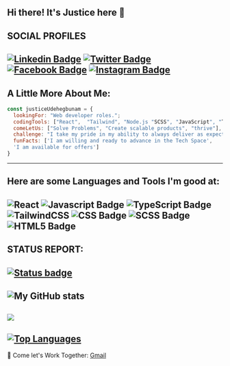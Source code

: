 ## Hi there! It's Justice here 👋

## SOCIAL PROFILES

## [![Linkedin Badge](https://img.shields.io/badge/LinkedIn-0077B5?style=for-the-badge&logo=linkedin&logoColor=white)](https://www.linkedin.com/in/justice-udehegbunam/) [![Twitter Badge](https://img.shields.io/badge/Twitter-1DA1F2?style=for-the-badge&logo=twitter&logoColor=white)](https://twitter.com/FavouredJustice) [![Facebook Badge](https://img.shields.io/badge/Facebook-1877F2?style=for-the-badge&logo=facebook&logoColor=white)](https://web.facebook.com/profile.php?id=100090884624625) [![Instagram Badge](https://img.shields.io/badge/Instagram-E4405F?style=for-the-badge&logo=instagram&logoColor=white)](https://www.instagram.com/justicefavour31/)

## A Little More About Me:

```javascript
const justiceUdehegbunam = {
  lookingFor: "Web developer roles.";
  codingTools: ["React",  "Tailwind", "Node.js "SCSS", "JavaScript", "TypeScript", "HTML", "CSS"];
  comeLetUs: ["Solve Problems", "Create scalable products", "thrive"],
  challenge: "I take my pride in my ability to always deliver as expected and to always be timely",
  funFacts: ['I am willing and ready to advance in the Tech Space',
  'I am available for offers']
}
```

---

## Here are some Languages and Tools I'm good at:


## ![React](https://img.shields.io/badge/react-%2320232a.svg?style=for-the-badge&logo=react&logoColor=%2361DAFB) ![Javascript Badge](https://img.shields.io/badge/JavaScript-F7DF1E?style=for-the-badge&logo=javascript&logoColor=black) ![TypeScript Badge](https://img.shields.io/badge/TypeScript-3178C6?style=for-the-badge&logo=typescript&logoColor=white) ![TailwindCSS](https://img.shields.io/badge/tailwindcss-%2338B2AC.svg?style=for-the-badge&logo=tailwind-css&logoColor=white) ![CSS Badge](https://img.shields.io/badge/CSS3-1572B6?style=for-the-badge&logo=css3&logoColor=white) ![SCSS Badge](https://img.shields.io/badge/SCSS-CC6699?style=for-the-badge&logo=sass&logoColor=white) ![HTML5 Badge](https://img.shields.io/badge/HTML5-E34F26?style=for-the-badge&logo=html5&logoColor=white)


## STATUS REPORT:

## [![Status badge](https://img.shields.io/badge/HIRING_STATUS-AVAILABLE-green.svg)](https://shields.io/)

## ![My GitHub stats](https://github-readme-stats.vercel.app/api?username=Justice-Udehegbunam&show_icons=true&theme=dark_private=true&title_color=0891b2&text_color=ffffff&icon_color=0891b2&bg_color=1c1917&hide_border=true&show_icons=true)

## <a href="http://www.github.com/Justice-Udehegbunam"><img src="https://github-readme-streak-stats.herokuapp.com/?user=Justice-Udehegbunam&stroke=ffffff&background=1c1917&ring=0891b2&fire=0891b2&currStreakNum=ffffff&currStreakLabel=0891b2&sideNums=ffffff&sideLabels=ffffff&dates=ffffff&hide_border=true" /></a>

## <a href="https://github.com/Justice-Udehegbunam" align="left"><img src="https://github-readme-stats.vercel.app/api/top-langs/?username=Justice-Udehegbunam&langs_count=10&title_color=0891b2&text_color=ffffff&icon_color=0891b2&bg_color=1c1917&hide_border=true&locale=en&custom_title=Top%20Languages" alt="Top Languages" /></a>

💬 Come let's Work Together: [Gmail](mailto:justicefavour491@gmail.com)
